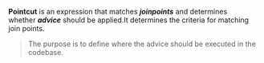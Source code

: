 **Pointcut** is an expression that matches _**joinpoints**_ and determines whether _**advice**_ should be applied.It determines the criteria for matching join points.

> The purpose is to define where the advice should be executed in the codebase.